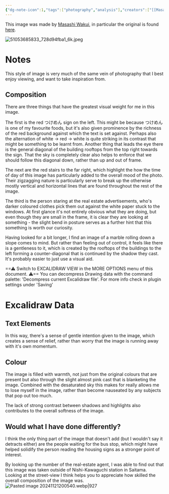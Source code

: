 ```yaml
---
{"dg-note-icon":1,"tags":["photography","analysis"],"creators":["[[Masashi Wakui]]"],"dg-publish":true,"permalink":"/Zettelkasten/Untitled - Masashi Wakui/","dgPassFrontmatter":true,"noteIcon":1,"created":"2024-11-21T19:24:46.135+09:00"}
---
```


This image was made by [Masashi Wakui](https://www.flickr.com/photos/megane_wakui/), in particular the original is found [here](https://www.flickr.com/photos/megane_wakui/51053685833/in/dateposted/).

![51053685833_728d94fba1_6k.jpeg](/img/user/51053685833_728d94fba1_6k.jpeg)

# Notes
This style of image is very much of the same vein of photography that I best enjoy viewing, and want to take inspiration from.

## Composition
There are three things that have the greatest visual weight for me in this image.

The first is the red つけめん sign on the left. This might be because つけめん is one of my favourite foods, but it's also given prominence by the richness of the red background against which the text is set against. Perhaps also the alternation of white → red → white is quite striking in its contrast that might be something to be learnt from. Another thing that leads the eye there is the general diagonal of the building rooftops from the top right towards the sign. That the sky is completely clear also helps to enforce that we should follow this diagonal down, rather than up and out of frame.

The next are the red stairs to the far right, which highlight the how the time of day of this image has particularly added to the overall mood of the photo. Their zigzagging nature is particularly serve to break up the otherwise mostly vertical and horizontal lines that are found throughout the rest of the image.

The third is the person staring at the real estate advertisements, who's darker coloured clothes pick them out against the white paper stuck to the windows. At first glance it's not entirely obvious what they are doing, but even though they are small in the frame, it is clear they are looking at something - the slight bend in posture serves as a further hint that this something is worth our curiosity.

Having looked for a bit longer, I find an image of a marble rolling down a slope comes to mind. But rather than feeling out of control, it feels like there is a gentleness to it, which is created by the rooftops of the buildings to the left forming a counter-diagonal that is continued by the shadow they cast. It's probably easier to just use a visual aid.


<div class="transclusion internal-embed is-loaded"><div class="markdown-embed">




==⚠  Switch to EXCALIDRAW VIEW in the MORE OPTIONS menu of this document. ⚠== You can decompress Drawing data with the command palette: 'Decompress current Excalidraw file'. For more info check in plugin settings under 'Saving'


# Excalidraw Data
## Text Elements


</div></div>

In this way, there's a sense of gentle intention given to the image, which creates a sense of relief, rather than worry that the image is running away with it's own momentum.

## Colour
The image is filled with warmth, not just from the original colours that are present but also through the slight almost pink cast that is blanketing the image.
Combined with the desaturated sky this makes for really allows me to lose myself in the image, rather than become nauseated by any subjects that pop out too much.

The lack of strong contrast between shadows and highlights also contributes to the overall softness of the image.

## Would what I have done differently?
I think the only thing part of the image that doesn't add (but I wouldn't say it detracts either) are the people waiting for the bus stop, which might have helped solidify the person reading the housing signs as a stronger point of interest.

By looking up the number of the real-estate agent, I was able to find out that this image was taken outside of Nishi-Kawaguchi station in Saitama.
Looking at the street-view I think helps you to appreciate how skilled the overall composition of the image was.
![Pasted image 20241121200540.webp|927](/img/user/Images/Pasted%20image%2020241121200540.webp)
